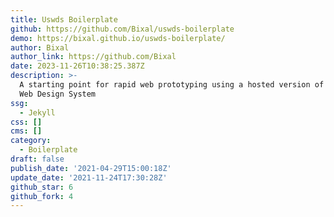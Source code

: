 ```yaml
---
title: Uswds Boilerplate
github: https://github.com/Bixal/uswds-boilerplate
demo: https://bixal.github.io/uswds-boilerplate/
author: Bixal
author_link: https://github.com/Bixal
date: 2023-11-26T10:38:25.387Z
description: >-
  A starting point for rapid web prototyping using a hosted version of the U.S.
  Web Design System
ssg:
  - Jekyll
css: []
cms: []
category:
  - Boilerplate
draft: false
publish_date: '2021-04-29T15:00:18Z'
update_date: '2021-11-24T17:30:28Z'
github_star: 6
github_fork: 4
---
```

